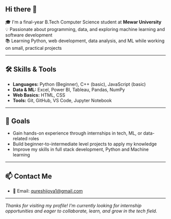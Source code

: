 ## Hi there 👋

🎓 I'm a final-year B.Tech Computer Science student at **Mewar University**  
💡 Passionate about programming, data, and exploring machine learning and software development  
📚 Learning Python, web development, data analysis, and ML while working on small, practical projects

---

## 🛠️ Skills & Tools
- **Languages:** Python (Beginner), C++ (basic), JavaScript (basic)
- **Data & ML:** Excel, Power BI, Tableau, Pandas, NumPy
- **Web Basics:** HTML, CSS
- **Tools:** Git, GitHub, VS Code, Jupyter Notebook

---

## 🎯 Goals
- Gain hands-on experience through internships in tech, ML, or data-related roles  
- Build beginner-to-intermediate level projects to apply my knowledge  
- Improve my skills in full stack development, Python and Machine learning

---

## 📫 Contact Me
- 📧 Email: qureshijoya1@gmail.com  

---

_Thanks for visiting my profile! I'm currently looking for internship opportunities and eager to collaborate, learn, and grow in the tech field._


